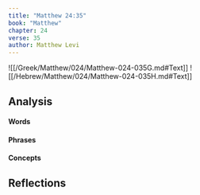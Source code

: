 ```yaml
---
title: "Matthew 24:35"
book: "Matthew"
chapter: 24
verse: 35
author: Matthew Levi
---
```

![[/Greek/Matthew/024/Matthew-024-035G.md#Text]]
![[/Hebrew/Matthew/024/Matthew-024-035H.md#Text]]

## Analysis

#### Words

#### Phrases

#### Concepts

## Reflections
